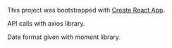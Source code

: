 

This project was bootstrapped with [Create React App](https://github.com/facebook/create-react-app).

API calls with axios library.

Date format given with moment library.

